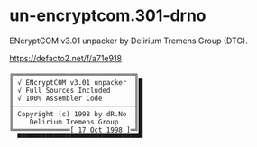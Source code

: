 # un-encryptcom.301-drno
ENcryptCOM v3.01 unpacker by Delirium Tremens Group (DTG).

https://defacto2.net/f/a71e918

```
╔══════════════════════════════╗
║ √ ENcryptCOM v3.01 unpacker  ║█
║ √ Full Sources Included      ║█
║ √ 100% Assembler Code        ║█
╟──────────────────────────────╢█
║ Copyright (c) 1998 by dR.No  ║█
║    Delirium Tremens Group    ║█
╚══════════════[ 17 Oct 1998 ]═╝█
  ▀▀▀▀▀▀▀▀▀▀▀▀▀▀▀▀▀▀▀▀▀▀▀▀▀▀▀▀▀▀▀
```
